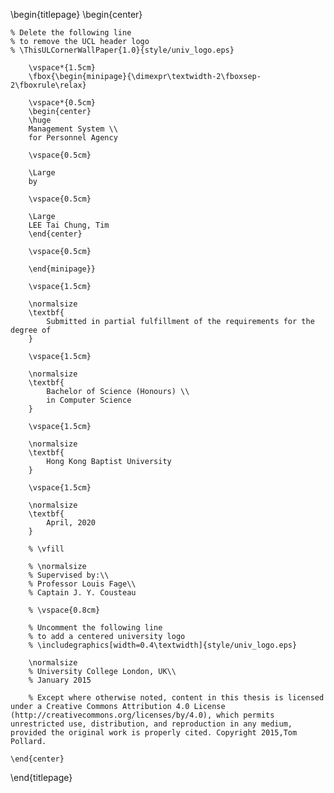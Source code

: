 <!-- 
This is the Latex-heavy title page. 
People outside UCL may want to remove the header logo 
and add the centred logo
-->

\begin{titlepage}
    \begin{center}

    % Delete the following line
    % to remove the UCL header logo
    % \ThisULCornerWallPaper{1.0}{style/univ_logo.eps}
        
        \vspace*{1.5cm}
        \fbox{\begin{minipage}{\dimexpr\textwidth-2\fboxsep-2\fboxrule\relax}
        
        \vspace*{0.5cm}
        \begin{center}
        \huge
        Management System \\
        for Personnel Agency
        
        \vspace{0.5cm}

        \Large
        by
        
        \vspace{0.5cm}
        
        \Large
        LEE Tai Chung, Tim
        \end{center}

        \vspace{0.5cm}

        \end{minipage}}

        \vspace{1.5cm}

        \normalsize
        \textbf{
            Submitted in partial fulfillment of the requirements for the degree of
        }

        \vspace{1.5cm}

        \normalsize
        \textbf{
            Bachelor of Science (Honours) \\
            in Computer Science
        }

        \vspace{1.5cm}

        \normalsize
        \textbf{
            Hong Kong Baptist University
        }

        \vspace{1.5cm}

        \normalsize
        \textbf{
            April, 2020
        }

        % \vfill
        
        % \normalsize
        % Supervised by:\\
        % Professor Louis Fage\\
        % Captain J. Y. Cousteau

        % \vspace{0.8cm}

        % Uncomment the following line
        % to add a centered university logo
        % \includegraphics[width=0.4\textwidth]{style/univ_logo.eps}
        
        \normalsize
        % University College London, UK\\
        % January 2015

        % Except where otherwise noted, content in this thesis is licensed under a Creative Commons Attribution 4.0 License (http://creativecommons.org/licenses/by/4.0), which permits unrestricted use, distribution, and reproduction in any medium, provided the original work is properly cited. Copyright 2015,Tom Pollard.

    \end{center}
\end{titlepage}
